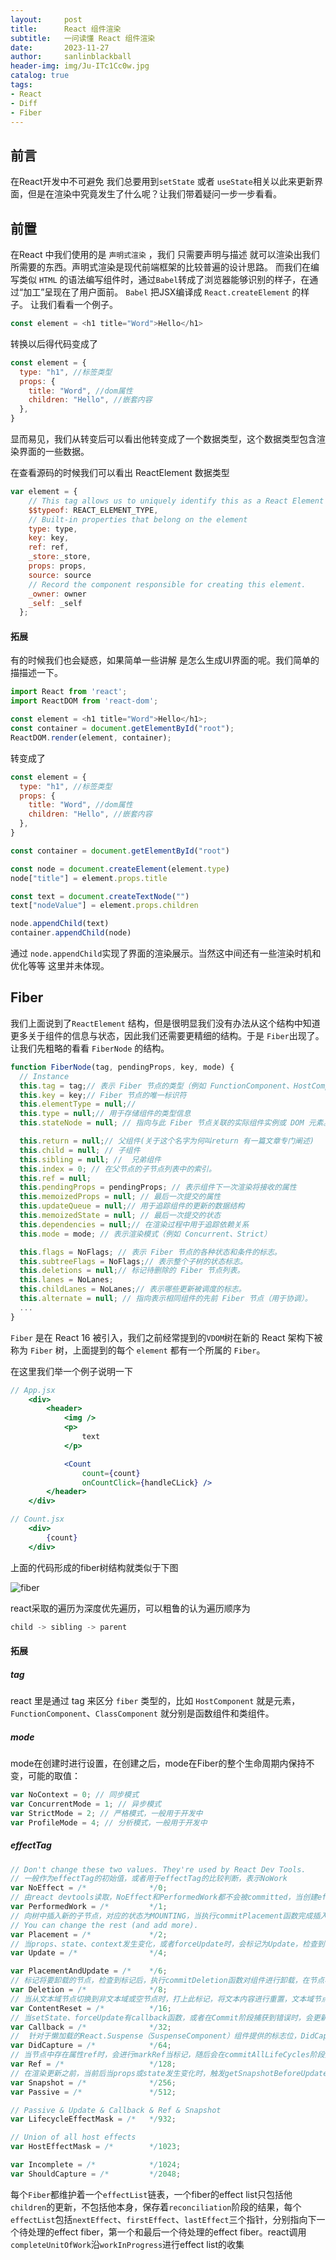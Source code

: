 ```yaml
---
layout:     post
title:      React 组件渲染
subtitle:   一问读懂 React 组件渲染
date:       2023-11-27
author:     sanlinblackball
header-img: img/Ju-ITc1Cc0w.jpg
catalog: true
tags:
- React
- Diff
- Fiber
---
```


## 前言
在React开发中不可避免 我们总要用到`setState` 或者 `useState`相关以此来更新界面，但是在渲染中究竟发生了什么呢？让我们带着疑问一步一步看看。
## 前置
在React 中我们使用的是 `声明式渲染` ，我们 只需要声明与描述 就可以渲染出我们所需要的东西。声明式渲染是现代前端框架的比较普遍的设计思路。
而我们在编写类似 `HTML` 的语法编写组件时，通过`Babel`转成了浏览器能够识别的样子，在通过“加工”呈现在了用户面前。 `Babel` 把JSX编译成 `React.createElement` 的样子。
让我们看看一个例子。
```	js
const element = <h1 title="Word">Hello</h1>
```
转换以后得代码变成了
```	js
const element = {
  type: "h1", //标签类型
  props: { 
    title: "Word", //dom属性
    children: "Hello", //嵌套内容
  },
}
```
显而易见，我们从转变后可以看出他转变成了一个数据类型，这个数据类型包含渲染界面的一些数据。

在查看源码的时候我们可以看出 ReactElement 数据类型
```	js
var element = {
    // This tag allows us to uniquely identify this as a React Element 
    $$typeof: REACT_ELEMENT_TYPE,
    // Built-in properties that belong on the element
    type: type,
    key: key,
    ref: ref,
    _store:_store,
    props: props,
    source: source
    // Record the component responsible for creating this element.
    _owner: owner
    _self: _self
  };
```
#### 拓展
有的时候我们也会疑惑，如果简单一些讲解 是怎么生成UI界面的呢。我们简单的描描述一下。

``` js
import React from 'react';
import ReactDOM from 'react-dom';

const element = <h1 title="Word">Hello</h1>;
const container = document.getElementById("root");
ReactDOM.render(element, container);
```
转变成了
``` js
const element = {
  type: "h1", //标签类型
  props: { 
    title: "Word", //dom属性
    children: "Hello", //嵌套内容
  },
}

const container = document.getElementById("root")

const node = document.createElement(element.type)
node["title"] = element.props.title

const text = document.createTextNode("")
text["nodeValue"] = element.props.children

node.appendChild(text)
container.appendChild(node)
```
通过 `node.appendChild`实现了界面的渲染展示。当然这中间还有一些渲染时机和优化等等 这里并未体现。

## Fiber  
我们上面说到了`ReactElement` 结构，但是很明显我们没有办法从这个结构中知道更多关于组件的信息与状态，因此我们还需要更精细的结构。于是 `Fiber`出现了。让我们先粗略的看看 `FiberNode` 的结构。
```js
function FiberNode(tag, pendingProps, key, mode) {
  // Instance
  this.tag = tag;// 表示 Fiber 节点的类型（例如 FunctionComponent、HostComponent,ClassComponent）。
  this.key = key;// Fiber 节点的唯一标识符
  this.elementType = null;//
  this.type = null;// 用于存储组件的类型信息
  this.stateNode = null; // 指向与此 Fiber 节点关联的实际组件实例或 DOM 元素。

  this.return = null;// 父组件(关于这个名字为何叫return 有一篇文章专门阐述)
  this.child = null; // 子组件
  this.sibling = null; //  兄弟组件
  this.index = 0; // 在父节点的子节点列表中的索引。
  this.ref = null;  
  this.pendingProps = pendingProps; // 表示组件下一次渲染将接收的属性
  this.memoizedProps = null; // 最后一次提交的属性
  this.updateQueue = null;// 用于追踪组件的更新的数据结构
  this.memoizedState = null; // 最后一次提交的状态
  this.dependencies = null;// 在渲染过程中用于追踪依赖关系
  this.mode = mode; // 表示渲染模式（例如 Concurrent、Strict）

  this.flags = NoFlags; // 表示 Fiber 节点的各种状态和条件的标志。
  this.subtreeFlags = NoFlags;// 表示整个子树的状态标志。
  this.deletions = null;// 标记待删除的 Fiber 节点列表。
  this.lanes = NoLanes;
  this.childLanes = NoLanes;// 表示哪些更新被调度的标志。
  this.alternate = null; // 指向表示相同组件的先前 Fiber 节点（用于协调）。
  ...
}
```

`Fiber` 是在 React 16 被引入，我们之前经常提到的`VDOM`树在新的 React 架构下被称为 `Fiber` 树，上面提到的每个 `element` 都有一个所属的 `Fiber`。

在这里我们举一个例子说明一下
```jsx
// App.jsx    
    <div>
        <header>
            <img />
            <p>
                text
            </p>

            <Count 
                count={count} 
                onCountClick={handleCLick} />
        </header>
    </div>
```
```jsx
// Count.jsx
    <div>
        {count}
    </div>

```
上面的代码形成的fiber树结构就类似于下图

![fiber](../img/fiber_set.jpg)

react采取的遍历为深度优先遍历，可以粗鲁的认为遍历顺序为
``` js
child -> sibling -> parent
```

#### 拓展
##### tag
react 里是通过 tag 来区分 `fiber` 类型的，比如 `HostComponent` 就是元素，`FunctionComponent`、`ClassComponent` 就分别是函数组件和类组件。
##### mode
mode在创建时进行设置，在创建之后，mode在Fiber的整个生命周期内保持不变，可能的取值：
``` js
var NoContext = 0; // 同步模式
var ConcurrentMode = 1; // 异步模式
var StrictMode = 2; // 严格模式，一般用于开发中
var ProfileMode = 4; // 分析模式，一般用于开发中
```
##### effectTag
```js
// Don't change these two values. They're used by React Dev Tools.
// 一般作为effectTag的初始值，或者用于effectTag的比较判断，表示NoWork
var NoEffect = /*              */0;
// 由react devtools读取，NoEffect和PerformedWork都不会被committed，当创建effcet list（后面会介绍）时，会跳过NoEffect和PerformedWork
var PerformedWork = /*         */1;
// 向树中插入新的子节点，对应的状态为MOUNTING，当执行commitPlacement函数完成插入后，清除该标志位
// You can change the rest (and add more).
var Placement = /*             */2;
// 当props、state、context发生变化，或者forceUpdate时，会标记为Update，检查到标记后，执行commitUpdate函数进行属性更新，与其相关的生命周期函数为componentDidMount和componentDidUpdate
var Update = /*                */4;

var PlacementAndUpdate = /*    */6;
// 标记将要卸载的节点，检查到标记后，执行commitDeletion函数对组件进行卸载，在节点树中删除对应对节点，与其相关的生命周期函数为componentWillUnmount
var Deletion = /*              */8;
// 当从文本域节点切换到非文本域或空节点时，打上此标记，将文本内容进行重置，文本域节点包括textarea、option、noscript、string、number和直接在标签中写入的__html。当检测到标记后，执行commitResetTextContent函数将对应节点到text清空
var ContentReset = /*          */16;
// 当setState、forceUpdate有callback函数，或者在Commit阶段捕获到错误时，会更新update.callback，并标记Callback，随后检测到标记后会触发commitLifeCycles函数，根据不同到组件类型进行不同的commit
var Callback = /*              */32;
//  针对于懒加载的React.Suspense（SuspenseComponent）组件提供的标志位，DidCapture位置位表示要渲染的组件被挂起，进而先渲染fallback的内
var DidCapture = /*            */64;
// 当节点中存在属性ref时，会进行markRef当标记，随后会在commitAllLifeCycles阶段执行commitAttachRef触发相应当ref回调函数
var Ref = /*                   */128;
// 在渲染更新之前，当前后当props或state发生变化时，触发getSnapshotBeforeUpdate生命周期钩子
var Snapshot = /*              */256;
var Passive = /*               */512;

// Passive & Update & Callback & Ref & Snapshot
var LifecycleEffectMask = /*   */932;

// Union of all host effects
var HostEffectMask = /*        */1023;

var Incomplete = /*            */1024;
var ShouldCapture = /*         */2048;
```
每个`Fiber`都维护着一个`effectList`链表，一个fiber的effect list只包括他`children`的更新，不包括他本身，保存着`reconciliation`阶段的结果，每个`effectList`包括`nextEffect`、`firstEffect`、`lastEffect`三个指针，分别指向下一个待处理的effect fiber，第一个和最后一个待处理的effect fiber。react调用`completeUnitOfWork`沿`workInProgress`进行effect list的收集